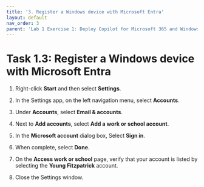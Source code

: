 ```yaml
---
title: '3. Register a Windows device with Microsoft Entra'
layout: default
nav_order: 3
parent: 'Lab 1 Exercise 1: Deploy Copilot for Microsoft 365 and Windows Copilot'
---
```


# Task 1.3: Register a Windows device with Microsoft Entra

1. Right-click **Start** and then select **Settings**.

1. In the Settings app, on the left navigation menu, select **Accounts**.

1. Under **Accounts**, select **Email & accounts**.

1. Next to **Add accounts**, select **Add a work or school account**.

1. In the **Microsoft account** dialog box, Select **Sign in**.

1. When complete, select **Done**.

1. On the **Access work or school** page, verify that your account is listed by selecting the **Young Fitzpatrick** account.

1. Close the Settings window.